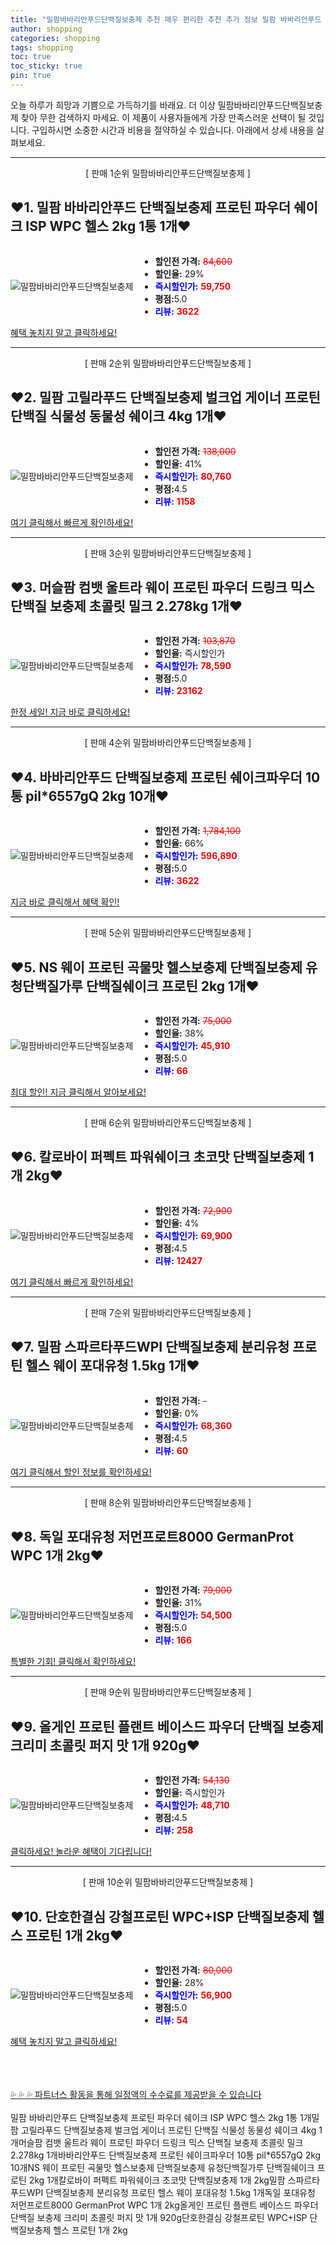 ```yaml
---
title: "밀팜바바리안푸드단백질보충제 추천 매우 편리한 추천 추가 정보 밀팜 바바리안푸드 단백질보충제 프로틴 파우더"
author: shopping
categories: shopping
tags: shopping
toc: true
toc_sticky: true
pin: true
---
```

오늘 하루가 희망과 기쁨으로 가득하기를 바래요. 더 이상 밀팜바바리안푸드단백질보충제 찾아 무한 검색하지 마세요. 이 제품이 사용자들에게 가장 만족스러운 선택이 될 것입니다. 구입하시면 소중한 시간과 비용을 절약하실 수 있습니다. 아래에서 상세 내용을 살펴보세요.

---
<p class="toplist" style="margin: 0 auto; display: block; width: fit-content;">[ 판매 1순위 밀팜바바리안푸드단백질보충제 ]</p>

<h2><strong>❤️1. 밀팜 바바리안푸드 단백질보충제 프로틴 파우더 쉐이크 ISP WPC 헬스 2kg 1통 1개❤️</strong></h2>

<div style="display: flex; align-items: center;">
    <div style="flex: 0.4;">
        <img src="https://thumbnail9.coupangcdn.com/thumbnails/remote/230x230ex/image/vendor_inventory/90f1/53454622b49c479b814134d34e96f028349a72f9f0e11a3420bdbf4d050a.jpg" alt="밀팜바바리안푸드단백질보충제" style="max-width: 100%;">
    </div>
    <div style="flex: 0.6; margin-left: 10px;">
        <ul>
            <li><strong>할인전 가격:</strong> <del style="color: red;">84,600</del></li>
            <li><strong>할인율:</strong> 29%</li>
            <li><span style='color:blue'><strong>즉시할인가:</strong></span> <span style='color:red'><strong>59,750</strong></span></li>
            <li><strong>평점:</strong>5.0</li>
            <li><span style='color:blue'><strong>리뷰:</strong></span> <span style='color:red'><strong>3622</strong></span></li>
        </ul>
    </div>
</div>
<div class="center">
    <a href="https://selin100587.github.io?lptag=AF9450613&subid=githubio&pageKey=7419603934&traceid=V0-153&itemId=19243857915&vendorItemId=3646138582" class="myButton">
        혜택 놓치지 말고 클릭하세요!
    </a>
</div>


---
<p class="toplist" style="margin: 0 auto; display: block; width: fit-content;">[ 판매 2순위 밀팜바바리안푸드단백질보충제 ]</p>

<h2><strong>❤️2. 밀팜 고릴라푸드 단백질보충제 벌크업 게이너 프로틴 단백질 식물성 동물성 쉐이크 4kg 1개❤️</strong></h2>

<div style="display: flex; align-items: center;">
    <div style="flex: 0.4;">
        <img src="https://thumbnail9.coupangcdn.com/thumbnails/remote/230x230ex/image/vendor_inventory/c1ab/6fcf21ee5e362db3765395c53666b57fe151ca8fc613c6e002fe3f752252.jpg" alt="밀팜바바리안푸드단백질보충제" style="max-width: 100%;">
    </div>
    <div style="flex: 0.6; margin-left: 10px;">
        <ul>
            <li><strong>할인전 가격:</strong> <del style="color: red;">138,000</del></li>
            <li><strong>할인율:</strong> 41%</li>
            <li><span style='color:blue'><strong>즉시할인가:</strong></span> <span style='color:red'><strong>80,760</strong></span></li>
            <li><strong>평점:</strong>4.5</li>
            <li><span style='color:blue'><strong>리뷰:</strong></span> <span style='color:red'><strong>1158</strong></span></li>
        </ul>
    </div>
</div>
<div class="center">
    <a href="https://selin100587.github.io?lptag=AF9450613&subid=githubio&pageKey=7419600622&traceid=V0-153&itemId=19243846568&vendorItemId=3550337738" class="myButton">
        여기 클릭해서 빠르게 확인하세요!
    </a>
</div>


---
<p class="toplist" style="margin: 0 auto; display: block; width: fit-content;">[ 판매 3순위 밀팜바바리안푸드단백질보충제 ]</p>

<h2><strong>❤️3. 머슬팜 컴뱃 울트라 웨이 프로틴 파우더 드링크 믹스 단백질 보충제 초콜릿 밀크 2.278kg 1개❤️</strong></h2>

<div style="display: flex; align-items: center;">
    <div style="flex: 0.4;">
        <img src="https://thumbnail10.coupangcdn.com/thumbnails/remote/230x230ex/image/vendor_inventory/b56b/9e11e437f920c4da2ed794f483f488d30c57bd22de26a6361a26ebbe9f88.jpg" alt="밀팜바바리안푸드단백질보충제" style="max-width: 100%;">
    </div>
    <div style="flex: 0.6; margin-left: 10px;">
        <ul>
            <li><strong>할인전 가격:</strong> <del style="color: red;">103,870</del></li>
            <li><strong>할인율:</strong> 즉시할인가</li>
            <li><span style='color:blue'><strong>즉시할인가:</strong></span> <span style='color:red'><strong>78,590</strong></span></li>
            <li><strong>평점:</strong>5.0</li>
            <li><span style='color:blue'><strong>리뷰:</strong></span> <span style='color:red'><strong>23162</strong></span></li>
        </ul>
    </div>
</div>
<div class="center">
    <a href="https://selin100587.github.io?lptag=AF9450613&subid=githubio&pageKey=6731349444&traceid=V0-153&itemId=17352300145&vendorItemId=4041827021" class="myButton">
        한정 세일! 지금 바로 클릭하세요!
    </a>
</div>


---
<p class="toplist" style="margin: 0 auto; display: block; width: fit-content;">[ 판매 4순위 밀팜바바리안푸드단백질보충제 ]</p>

<h2><strong>❤️4. 바바리안푸드 단백질보충제 프로틴 쉐이크파우더 10통 pil*6557gQ 2kg 10개❤️</strong></h2>

<div style="display: flex; align-items: center;">
    <div style="flex: 0.4;">
        <img src="https://thumbnail9.coupangcdn.com/thumbnails/remote/230x230ex/image/vendor_inventory/68cb/1dc5ea236731a28adfc2f16b06b66a4ee8468b70c0c14ec7082779dd54ba.jpg" alt="밀팜바바리안푸드단백질보충제" style="max-width: 100%;">
    </div>
    <div style="flex: 0.6; margin-left: 10px;">
        <ul>
            <li><strong>할인전 가격:</strong> <del style="color: red;">1,784,100</del></li>
            <li><strong>할인율:</strong> 66%</li>
            <li><span style='color:blue'><strong>즉시할인가:</strong></span> <span style='color:red'><strong>596,890</strong></span></li>
            <li><strong>평점:</strong>5.0</li>
            <li><span style='color:blue'><strong>리뷰:</strong></span> <span style='color:red'><strong>3622</strong></span></li>
        </ul>
    </div>
</div>
<div class="center">
    <a href="https://selin100587.github.io?lptag=AF9450613&subid=githubio&pageKey=7419603934&traceid=V0-153&itemId=17851993780&vendorItemId=88407674322" class="myButton">
        지금 바로 클릭해서 혜택 확인!
    </a>
</div>


---
<p class="toplist" style="margin: 0 auto; display: block; width: fit-content;">[ 판매 5순위 밀팜바바리안푸드단백질보충제 ]</p>

<h2><strong>❤️5. NS 웨이 프로틴 곡물맛 헬스보충제 단백질보충제 유청단백질가루 단백질쉐이크 프로틴 2kg 1개❤️</strong></h2>

<div style="display: flex; align-items: center;">
    <div style="flex: 0.4;">
        <img src="https://thumbnail9.coupangcdn.com/thumbnails/remote/230x230ex/image/vendor_inventory/1a6f/896501a944ae907995bdb47fdcba53a60dd8c666630acfc428fc60053165.jpg" alt="밀팜바바리안푸드단백질보충제" style="max-width: 100%;">
    </div>
    <div style="flex: 0.6; margin-left: 10px;">
        <ul>
            <li><strong>할인전 가격:</strong> <del style="color: red;">75,000</del></li>
            <li><strong>할인율:</strong> 38%</li>
            <li><span style='color:blue'><strong>즉시할인가:</strong></span> <span style='color:red'><strong>45,910</strong></span></li>
            <li><strong>평점:</strong>5.0</li>
            <li><span style='color:blue'><strong>리뷰:</strong></span> <span style='color:red'><strong>66</strong></span></li>
        </ul>
    </div>
</div>
<div class="center">
    <a href="https://selin100587.github.io?lptag=AF9450613&subid=githubio&pageKey=7788336407&traceid=V0-153&itemId=21065044660&vendorItemId=88127326553" class="myButton">
        최대 할인! 지금 클릭해서 알아보세요!
    </a>
</div>


---
<p class="toplist" style="margin: 0 auto; display: block; width: fit-content;">[ 판매 6순위 밀팜바바리안푸드단백질보충제 ]</p>

<h2><strong>❤️6. 칼로바이 퍼펙트 파워쉐이크 초코맛 단백질보충제 1개 2kg❤️</strong></h2>

<div style="display: flex; align-items: center;">
    <div style="flex: 0.4;">
        <img src="https://thumbnail6.coupangcdn.com/thumbnails/remote/230x230ex/image/vendor_inventory/2300/baeae0ecef8c5d25bddf2565cc2b3c8188e59141a4dad629ca583c514e21.jpg" alt="밀팜바바리안푸드단백질보충제" style="max-width: 100%;">
    </div>
    <div style="flex: 0.6; margin-left: 10px;">
        <ul>
            <li><strong>할인전 가격:</strong> <del style="color: red;">72,900</del></li>
            <li><strong>할인율:</strong> 4%</li>
            <li><span style='color:blue'><strong>즉시할인가:</strong></span> <span style='color:red'><strong>69,900</strong></span></li>
            <li><strong>평점:</strong>4.5</li>
            <li><span style='color:blue'><strong>리뷰:</strong></span> <span style='color:red'><strong>12427</strong></span></li>
        </ul>
    </div>
</div>
<div class="center">
    <a href="https://selin100587.github.io?lptag=AF9450613&subid=githubio&pageKey=218298294&traceid=V0-153&itemId=675785223&vendorItemId=87574232612" class="myButton">
        여기 클릭해서 빠르게 확인하세요!
    </a>
</div>


---
<p class="toplist" style="margin: 0 auto; display: block; width: fit-content;">[ 판매 7순위 밀팜바바리안푸드단백질보충제 ]</p>

<h2><strong>❤️7. 밀팜 스파르타푸드WPI 단백질보충제 분리유청 프로틴 헬스 웨이 포대유청 1.5kg 1개❤️</strong></h2>

<div style="display: flex; align-items: center;">
    <div style="flex: 0.4;">
        <img src="https://thumbnail7.coupangcdn.com/thumbnails/remote/230x230ex/image/vendor_inventory/1d28/7f78857c785d2edd1e2cd5815d6a0cdf8dc1ae977e581b20cb490b3b6241.jpg" alt="밀팜바바리안푸드단백질보충제" style="max-width: 100%;">
    </div>
    <div style="flex: 0.6; margin-left: 10px;">
        <ul>
            <li><strong>할인전 가격:</strong> <del style="color: red;">-</del></li>
            <li><strong>할인율:</strong> 0%</li>
            <li><span style='color:blue'><strong>즉시할인가:</strong></span> <span style='color:red'><strong>68,360</strong></span></li>
            <li><strong>평점:</strong>4.5</li>
            <li><span style='color:blue'><strong>리뷰:</strong></span> <span style='color:red'><strong>60</strong></span></li>
        </ul>
    </div>
</div>
<div class="center">
    <a href="https://selin100587.github.io?lptag=AF9450613&subid=githubio&pageKey=7623178626&traceid=V0-153&itemId=20215592455&vendorItemId=86752132998" class="myButton">
        여기 클릭해서 할인 정보를 확인하세요!
    </a>
</div>


---
<p class="toplist" style="margin: 0 auto; display: block; width: fit-content;">[ 판매 8순위 밀팜바바리안푸드단백질보충제 ]</p>

<h2><strong>❤️8. 독일 포대유청 저먼프로트8000 GermanProt WPC 1개 2kg❤️</strong></h2>

<div style="display: flex; align-items: center;">
    <div style="flex: 0.4;">
        <img src="https://thumbnail10.coupangcdn.com/thumbnails/remote/230x230ex/image/vendor_inventory/eea9/8308064b403ba8480178dd2911a55ff796d61e6db0224eb40ccf68019473.jpg" alt="밀팜바바리안푸드단백질보충제" style="max-width: 100%;">
    </div>
    <div style="flex: 0.6; margin-left: 10px;">
        <ul>
            <li><strong>할인전 가격:</strong> <del style="color: red;">79,000</del></li>
            <li><strong>할인율:</strong> 31%</li>
            <li><span style='color:blue'><strong>즉시할인가:</strong></span> <span style='color:red'><strong>54,500</strong></span></li>
            <li><strong>평점:</strong>5.0</li>
            <li><span style='color:blue'><strong>리뷰:</strong></span> <span style='color:red'><strong>166</strong></span></li>
        </ul>
    </div>
</div>
<div class="center">
    <a href="https://selin100587.github.io?lptag=AF9450613&subid=githubio&pageKey=6776176858&traceid=V0-153&itemId=15922837647&vendorItemId=83172974806" class="myButton">
        특별한 기회! 클릭해서 확인하세요!
    </a>
</div>


---
<p class="toplist" style="margin: 0 auto; display: block; width: fit-content;">[ 판매 9순위 밀팜바바리안푸드단백질보충제 ]</p>

<h2><strong>❤️9. 올게인 프로틴 플랜트 베이스드 파우더 단백질 보충제 크리미 초콜릿 퍼지 맛 1개 920g❤️</strong></h2>

<div style="display: flex; align-items: center;">
    <div style="flex: 0.4;">
        <img src="https://thumbnail6.coupangcdn.com/thumbnails/remote/230x230ex/image/vendor_inventory/a71e/8601f8deb7bcb9e256b662d86f8363d06a09cdec96d3c1d4824316cf3419.jpg" alt="밀팜바바리안푸드단백질보충제" style="max-width: 100%;">
    </div>
    <div style="flex: 0.6; margin-left: 10px;">
        <ul>
            <li><strong>할인전 가격:</strong> <del style="color: red;">54,130</del></li>
            <li><strong>할인율:</strong> 즉시할인가</li>
            <li><span style='color:blue'><strong>즉시할인가:</strong></span> <span style='color:red'><strong>48,710</strong></span></li>
            <li><strong>평점:</strong>4.5</li>
            <li><span style='color:blue'><strong>리뷰:</strong></span> <span style='color:red'><strong>258</strong></span></li>
        </ul>
    </div>
</div>
<div class="center">
    <a href="https://selin100587.github.io?lptag=AF9450613&subid=githubio&pageKey=6328946858&traceid=V0-153&itemId=13226325545&vendorItemId=4041826345" class="myButton">
        클릭하세요! 놀라운 혜택이 기다립니다!
    </a>
</div>


---
<p class="toplist" style="margin: 0 auto; display: block; width: fit-content;">[ 판매 10순위 밀팜바바리안푸드단백질보충제 ]</p>

<h2><strong>❤️10. 단호한결심 강철프로틴 WPC+ISP 단백질보충제 헬스 프로틴 1개 2kg❤️</strong></h2>

<div style="display: flex; align-items: center;">
    <div style="flex: 0.4;">
        <img src="https://thumbnail7.coupangcdn.com/thumbnails/remote/230x230ex/image/vendor_inventory/4fe3/bf7c766120b07bc08066b02911f9b483e24078c6cbe31a267c1d1d625e79.jpg" alt="밀팜바바리안푸드단백질보충제" style="max-width: 100%;">
    </div>
    <div style="flex: 0.6; margin-left: 10px;">
        <ul>
            <li><strong>할인전 가격:</strong> <del style="color: red;">80,000</del></li>
            <li><strong>할인율:</strong> 28%</li>
            <li><span style='color:blue'><strong>즉시할인가:</strong></span> <span style='color:red'><strong>56,900</strong></span></li>
            <li><strong>평점:</strong>5.0</li>
            <li><span style='color:blue'><strong>리뷰:</strong></span> <span style='color:red'><strong>54</strong></span></li>
        </ul>
    </div>
</div>
<div class="center">
    <a href="https://selin100587.github.io?lptag=AF9450613&subid=githubio&pageKey=7792569567&traceid=V0-153&itemId=21246151909&vendorItemId=88147816476" class="myButton">
        혜택 놓치지 말고 클릭하세요!
    </a>
</div>

<br><br><br>[💦 💦 💦 파트너스 활동을 통해 일정액의 수수료를 제공받을 수 있습니다](https://link.coupang.com/a/bcpT2c)<br><br>밀팜 바바리안푸드 단백질보충제 프로틴 파우더 쉐이크 ISP WPC 헬스 2kg 1통 1개밀팜 고릴라푸드 단백질보충제 벌크업 게이너 프로틴 단백질 식물성 동물성 쉐이크 4kg 1개머슬팜 컴뱃 울트라 웨이 프로틴 파우더 드링크 믹스 단백질 보충제 초콜릿 밀크 2.278kg 1개바바리안푸드 단백질보충제 프로틴 쉐이크파우더 10통 pil*6557gQ 2kg 10개NS 웨이 프로틴 곡물맛 헬스보충제 단백질보충제 유청단백질가루 단백질쉐이크 프로틴 2kg 1개칼로바이 퍼펙트 파워쉐이크 초코맛 단백질보충제 1개 2kg밀팜 스파르타푸드WPI 단백질보충제 분리유청 프로틴 헬스 웨이 포대유청 1.5kg 1개독일 포대유청 저먼프로트8000 GermanProt WPC 1개 2kg올게인 프로틴 플랜트 베이스드 파우더 단백질 보충제 크리미 초콜릿 퍼지 맛 1개 920g단호한결심 강철프로틴 WPC+ISP 단백질보충제 헬스 프로틴 1개 2kg